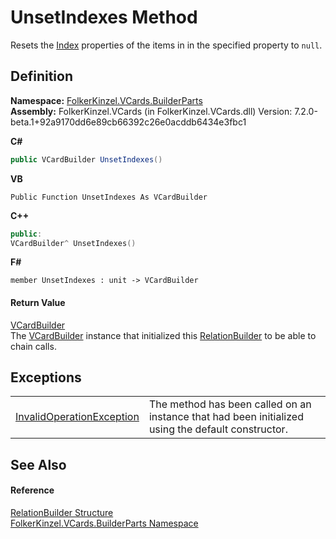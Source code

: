 # UnsetIndexes Method


Resets the <a href="70c82664-4c95-c20f-f819-7fba4087eead.md">Index</a> properties of the items in in the specified property to `null`.



## Definition
**Namespace:** <a href="30716183-7f69-ceb8-b5fe-4d9f23e7fd2b.md">FolkerKinzel.VCards.BuilderParts</a>  
**Assembly:** FolkerKinzel.VCards (in FolkerKinzel.VCards.dll) Version: 7.2.0-beta.1+92a9170dd6e89cb66392c26e0acddb6434e3fbc1

**C#**
``` C#
public VCardBuilder UnsetIndexes()
```
**VB**
``` VB
Public Function UnsetIndexes As VCardBuilder
```
**C++**
``` C++
public:
VCardBuilder^ UnsetIndexes()
```
**F#**
``` F#
member UnsetIndexes : unit -> VCardBuilder 
```



#### Return Value
<a href="4254b25b-c39b-3224-d22e-0072642cabb3.md">VCardBuilder</a>  
The <a href="4254b25b-c39b-3224-d22e-0072642cabb3.md">VCardBuilder</a> instance that initialized this <a href="04f14093-e168-1dba-ea0c-b6d3cb00ed0a.md">RelationBuilder</a> to be able to chain calls.

## Exceptions
<table>
<tr>
<td><a href="https://learn.microsoft.com/dotnet/api/system.invalidoperationexception" target="_blank" rel="noopener noreferrer">InvalidOperationException</a></td>
<td>The method has been called on an instance that had been initialized using the default constructor.</td></tr>
</table>

## See Also


#### Reference
<a href="04f14093-e168-1dba-ea0c-b6d3cb00ed0a.md">RelationBuilder Structure</a>  
<a href="30716183-7f69-ceb8-b5fe-4d9f23e7fd2b.md">FolkerKinzel.VCards.BuilderParts Namespace</a>  
